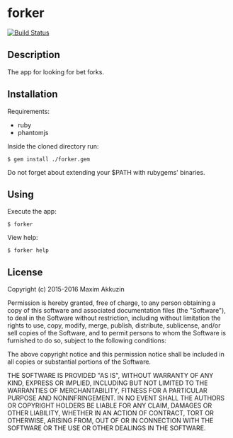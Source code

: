 # forker

[![Build Status](https://travis-ci.org/akkmaxon/forker.svg?branch=master)](https://travis-ci.org/akkmaxon/forker)

## Description

The app for looking for bet forks.

## Installation

Requirements:

- ruby
- phantomjs

Inside the cloned directory run:

    $ gem install ./forker.gem

Do not forget about extending your $PATH with rubygems' binaries.

## Using

Execute the app:

    $ forker

View help:

    $ forker help

## License

Copyright (c) 2015-2016 Maxim Akkuzin

Permission is hereby granted, free of charge, to any person obtaining
a copy of this software and associated documentation files (the
"Software"), to deal in the Software without restriction, including
without limitation the rights to use, copy, modify, merge, publish,
distribute, sublicense, and/or sell copies of the Software, and to
permit persons to whom the Software is furnished to do so, subject to
the following conditions:

The above copyright notice and this permission notice shall be
included in all copies or substantial portions of the Software.

THE SOFTWARE IS PROVIDED "AS IS", WITHOUT WARRANTY OF ANY KIND,
EXPRESS OR IMPLIED, INCLUDING BUT NOT LIMITED TO THE WARRANTIES OF
MERCHANTABILITY, FITNESS FOR A PARTICULAR PURPOSE AND
NONINFRINGEMENT. IN NO EVENT SHALL THE AUTHORS OR COPYRIGHT HOLDERS BE
LIABLE FOR ANY CLAIM, DAMAGES OR OTHER LIABILITY, WHETHER IN AN ACTION
OF CONTRACT, TORT OR OTHERWISE, ARISING FROM, OUT OF OR IN CONNECTION
WITH THE SOFTWARE OR THE USE OR OTHER DEALINGS IN THE SOFTWARE.
